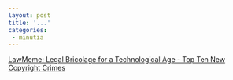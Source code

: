 ```yaml
---
layout: post
title: '...'
categories:
 - minutia
---
```


<a href="http://research.yale.edu/lawmeme/modules.php?name=News&file=article&sid=198">LawMeme: Legal Bricolage for a Technological Age - Top Ten New Copyright Crimes</a>

